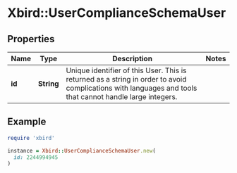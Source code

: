 # Xbird::UserComplianceSchemaUser

## Properties

| Name | Type | Description | Notes |
| ---- | ---- | ----------- | ----- |
| **id** | **String** | Unique identifier of this User. This is returned as a string in order to avoid complications with languages and tools that cannot handle large integers. |  |

## Example

```ruby
require 'xbird'

instance = Xbird::UserComplianceSchemaUser.new(
  id: 2244994945
)
```

